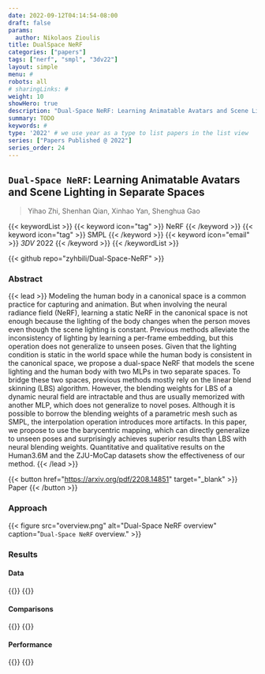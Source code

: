 ```yaml
---
date: 2022-09-12T04:14:54-08:00
draft: false
params:
  author: Nikolaos Zioulis
title: DualSpace NeRF
categories: ["papers"]
tags: ["nerf", "smpl", "3dv22"]
layout: simple
menu: #
robots: all
# sharingLinks: #
weight: 10
showHero: true
description: "Dual-Space NeRF: Learning Animatable Avatars and Scene Lighting in Separate Spaces"
summary: TODO
keywords: #
type: '2022' # we use year as a type to list papers in the list view
series: ["Papers Published @ 2022"]
series_order: 24
---
```


## `Dual-Space NeRF`: Learning Animatable Avatars and Scene Lighting in Separate Spaces

> Yihao Zhi, Shenhan Qian, Xinhao Yan, Shenghua Gao

{{< keywordList >}}
{{< keyword icon="tag" >}} NeRF {{< /keyword >}}
{{< keyword icon="tag" >}} SMPL {{< /keyword >}}
{{< keyword icon="email" >}} *3DV* 2022 {{< /keyword >}}
{{< /keywordList >}}

{{< github repo="zyhbili/Dual-Space-NeRF" >}}

### Abstract
{{< lead >}}
Modeling the human body in a canonical space is a common practice for capturing and animation. But when involving the neural radiance field (NeRF), learning a static NeRF in the canonical space is not enough because the lighting of the body changes when the person moves even though the scene lighting is constant. Previous methods alleviate the inconsistency of lighting by learning a per-frame embedding, but this operation does not generalize to unseen poses. Given that the lighting condition is static in the world space while the human body is consistent in the canonical space, we propose a dual-space NeRF that models the scene lighting and the human body with two MLPs in two separate spaces. To bridge these two spaces, previous methods mostly rely on the linear blend skinning (LBS) algorithm. However, the blending weights for LBS of a dynamic neural field are intractable and thus are usually memorized with another MLP, which does not generalize to novel poses. Although it is possible to borrow the blending weights of a parametric mesh such as SMPL, the interpolation operation introduces more artifacts. In this paper, we propose to use the barycentric mapping, which can directly generalize to unseen poses and surprisingly achieves superior results than LBS with neural blending weights. Quantitative and qualitative results on the Human3.6M and the ZJU-MoCap datasets show the effectiveness of our method.
{{< /lead >}}

{{< button href="https://arxiv.org/pdf/2208.14851" target="_blank" >}}
Paper
{{< /button >}}

### Approach

{{< figure
    src="overview.png"
    alt="Dual-Space NeRF overview"
    caption="`Dual-Space NeRF` overview."
    >}}

### Results

#### Data
{{<badge label="test" message="ZJU_MOCAP" color="yellowgreen" logo="github" link="https://github.com/zju3dv/neuralbody/blob/master/INSTALL.md#zju-mocap-dataset" target="_blank">}}
{{<badge label="test" message="Human3.6M" color="critical" logo="link" link="http://vision.imar.ro/human3.6m/description.php" target="_blank">}}

#### Comparisons
{{<badge label="body--NeRF" message="NeuralBody" color="coral" logo="github" link="https://github.com/zju3dv/neuralbody" target="_blank">}}
{{<badge label="body--NeRF" message="AnimatableNeRF" color="cyan" logo="github" link="https://github.com/zju3dv/animatable_nerf" target="_blank">}}

#### Performance
{{<badge label="train" message="2d" color="informational" logo="link" >}}
{{<badge label="train" message="RTX_2080_Ti" color="informational" logo="link" >}}
